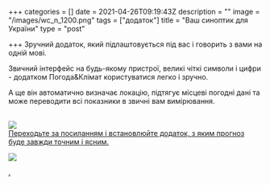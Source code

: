 +++
categories = []
date = 2021-04-26T09:19:43Z
description = ""
image = "/images/wc_n_1200.png"
tags = ["додаток"]
title = "Ваш синоптик для України"
type = "post"

+++
Зручний додаток, який підлаштовується під вас і говорить з вами на одній мові.

Звичний інтерфейс на будь-якому пристрої, великі чіткі символи і цифри - додатком Погода&Клімат користуватися легко і зручно.

А ще вiн автоматично визначає локацію, підтягує місцеві погодні дані та може переводити всі показники в звичні вам вимірювання.

[  
![](/images/store.svg)  
Переходьте за посиланням і встановлюйте додаток, з яким прогноз буде завжди точним і ясним.](https://weather4climate.page.link/iz8q "Weather app for iOS")

[![](/images/weather_qr-code-jpg.png)](https://weather4climate.page.link/iz8q "Weather app for iOS")

[.](https://weather4climate.page.link/iz8q "Weather app for iOS")